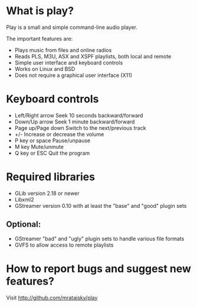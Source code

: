 What is play?
=============

Play is a small and simple command-line audio player.

The important features are:
  * Plays music from files and online radios
  * Reads PLS, M3U, ASX and XSPF playlists, both local and remote
  * Simple user interface and keyboard controls
  * Works on Linux and BSD
  * Does not require a graphical user interface (X11)

Keyboard controls
=================

  * Left/Right arrow    Seek 10 seconds backward/forward
  * Down/Up arrow       Seek 1 minute backward/forward
  * Page up/Page down   Switch to the next/previous track
  * +/-                 Increase or decrease the volume
  * P key or space      Pause/unpause
  * M key               Mute/unmute
  * Q key or ESC        Quit the program

Required libraries
==================

  * GLib version 2.18 or newer
  * Libxml2
  * GStreamer version 0.10 with at least the "base" and "good" plugin sets

Optional:
---------

  * GStreamer "bad" and "ugly" plugin sets to handle various file formats
  * GVFS to allow access to remote playlists

How to report bugs and suggest new features? 
============================================

Visit http://github.com/mratajsky/play
